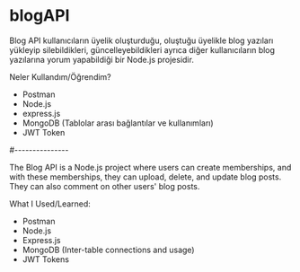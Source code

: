 ﻿# blogAPI

Blog API kullanıcıların üyelik oluşturduğu, oluştuğu üyelikle blog yazıları yükleyip silebildikleri, güncelleyebildikleri ayrıca diğer kullanıcıların blog yazılarına yorum yapabildiği bir Node.js projesidir.

Neler Kullandım/Öğrendim?
- Postman
- Node.js
- express.js
- MongoDB (Tablolar arası bağlantılar ve kullanımları)
- JWT Token





#---------------


The Blog API is a Node.js project where users can create memberships, and with these memberships, they can upload, delete, and update blog posts. They can also comment on other users' blog posts.

What I Used/Learned:
- Postman
- Node.js
- Express.js
- MongoDB (Inter-table connections and usage)
- JWT Tokens
